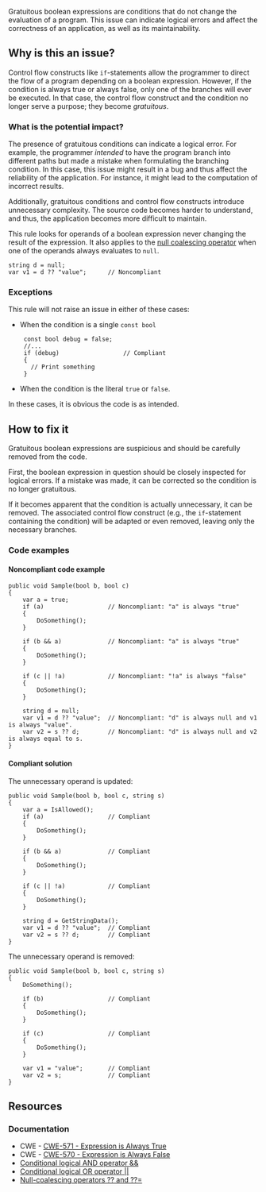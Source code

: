 Gratuitous boolean expressions are conditions that do not change the evaluation of a program. This issue can indicate logical errors and affect the
correctness of an application, as well as its maintainability.

## Why is this an issue?

Control flow constructs like `if`-statements allow the programmer to direct the flow of a program depending on a boolean expression.
However, if the condition is always true or always false, only one of the branches will ever be executed. In that case, the control flow construct and
the condition no longer serve a purpose; they become *gratuitous*.

### What is the potential impact?

The presence of gratuitous conditions can indicate a logical error. For example, the programmer *intended* to have the program branch into
different paths but made a mistake when formulating the branching condition. In this case, this issue might result in a bug and thus affect the
reliability of the application. For instance, it might lead to the computation of incorrect results.

Additionally, gratuitous conditions and control flow constructs introduce unnecessary complexity. The source code becomes harder to understand, and
thus, the application becomes more difficult to maintain.

This rule looks for operands of a boolean expression never changing the result of the expression. It also applies to the [null coalescing operator](https://learn.microsoft.com/en-us/dotnet/csharp/language-reference/operators/null-coalescing-operator) when one of
the operands always evaluates to `null`.

    string d = null;
    var v1 = d ?? "value";      // Noncompliant

### Exceptions

This rule will not raise an issue in either of these cases:

-  When the condition is a single `const bool` 

        const bool debug = false;
        //...
        if (debug)                  // Compliant
        {
          // Print something
        }
-  When the condition is the literal `true` or `false`.

In these cases, it is obvious the code is as intended.

## How to fix it

Gratuitous boolean expressions are suspicious and should be carefully removed from the code.

First, the boolean expression in question should be closely inspected for logical errors. If a mistake was made, it can be corrected so the
condition is no longer gratuitous.

If it becomes apparent that the condition is actually unnecessary, it can be removed. The associated control flow construct (e.g., the
`if`-statement containing the condition) will be adapted or even removed, leaving only the necessary branches.

### Code examples

#### Noncompliant code example

    public void Sample(bool b, bool c)
    {
        var a = true;
        if (a)                  // Noncompliant: "a" is always "true"
        {
            DoSomething();
        }
    
        if (b && a)             // Noncompliant: "a" is always "true"
        {
            DoSomething();
        }
    
        if (c || !a)            // Noncompliant: "!a" is always "false"
        {
            DoSomething();
        }
    
        string d = null;
        var v1 = d ?? "value";  // Noncompliant: "d" is always null and v1 is always "value".
        var v2 = s ?? d;        // Noncompliant: "d" is always null and v2 is always equal to s.
    }

#### Compliant solution

The unnecessary operand is updated:

    public void Sample(bool b, bool c, string s)
    {
        var a = IsAllowed();
        if (a)                  // Compliant
        {
            DoSomething();
        }
    
        if (b && a)             // Compliant
        {
            DoSomething();
        }
    
        if (c || !a)            // Compliant
        {
            DoSomething();
        }
    
        string d = GetStringData();
        var v1 = d ?? "value";  // Compliant
        var v2 = s ?? d;        // Compliant
    }

The unnecessary operand is removed:

    public void Sample(bool b, bool c, string s)
    {
        DoSomething();
    
        if (b)                  // Compliant
        {
            DoSomething();
        }
    
        if (c)                  // Compliant
        {
            DoSomething();
        }
    
        var v1 = "value";       // Compliant
        var v2 = s;             // Compliant
    }

## Resources

### Documentation

-  CWE - [CWE-571 - Expression is Always True](https://cwe.mitre.org/data/definitions/571)
-  CWE - [CWE-570 - Expression is Always False](https://cwe.mitre.org/data/definitions/570)
-  [Conditional logical AND operator &&](https://learn.microsoft.com/en-us/dotnet/csharp/language-reference/operators/boolean-logical-operators#conditional-logical-and-operator-)
-  [Conditional logical OR operator ||](https://learn.microsoft.com/en-us/dotnet/csharp/language-reference/operators/boolean-logical-operators#conditional-logical-or-operator-)
-  [Null-coalescing operators ??
  and ??=](https://learn.microsoft.com/en-us/dotnet/csharp/language-reference/operators/null-coalescing-operator)
